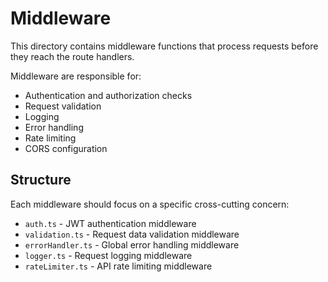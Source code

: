 # Middleware

This directory contains middleware functions that process requests before they reach the route handlers.

Middleware are responsible for:
- Authentication and authorization checks
- Request validation
- Logging
- Error handling
- Rate limiting
- CORS configuration

## Structure

Each middleware should focus on a specific cross-cutting concern:

- `auth.ts` - JWT authentication middleware
- `validation.ts` - Request data validation middleware
- `errorHandler.ts` - Global error handling middleware
- `logger.ts` - Request logging middleware
- `rateLimiter.ts` - API rate limiting middleware
